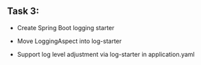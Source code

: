 ## Task 3:

- Create Spring Boot logging starter

- Move LoggingAspect into log-starter

- Support log level adjustment via log-starter in application.yaml